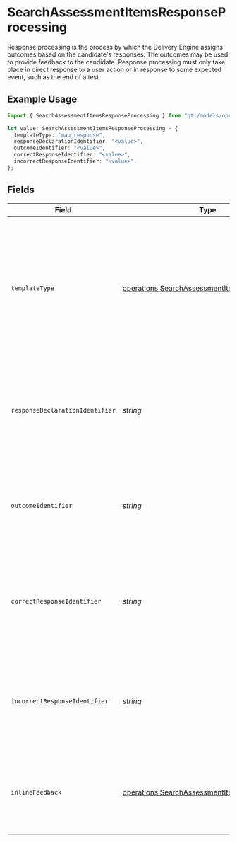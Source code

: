 # SearchAssessmentItemsResponseProcessing

Response processing is the process by which the Delivery Engine assigns outcomes based on the candidate's responses. The outcomes may be used to provide feedback to the candidate. Response processing must only take place in direct response to a user action or in response to some expected event, such as the end of a test.

## Example Usage

```typescript
import { SearchAssessmentItemsResponseProcessing } from "qti/models/operations";

let value: SearchAssessmentItemsResponseProcessing = {
  templateType: "map_response",
  responseDeclarationIdentifier: "<value>",
  outcomeIdentifier: "<value>",
  correctResponseIdentifier: "<value>",
  incorrectResponseIdentifier: "<value>",
};
```

## Fields

| Field                                                                                                                                                                                                                                             | Type                                                                                                                                                                                                                                              | Required                                                                                                                                                                                                                                          | Description                                                                                                                                                                                                                                       |
| ------------------------------------------------------------------------------------------------------------------------------------------------------------------------------------------------------------------------------------------------- | ------------------------------------------------------------------------------------------------------------------------------------------------------------------------------------------------------------------------------------------------- | ------------------------------------------------------------------------------------------------------------------------------------------------------------------------------------------------------------------------------------------------- | ------------------------------------------------------------------------------------------------------------------------------------------------------------------------------------------------------------------------------------------------- |
| `templateType`                                                                                                                                                                                                                                    | [operations.SearchAssessmentItemsTemplateType](../../models/operations/searchassessmentitemstemplatetype.md)                                                                                                                                      | :heavy_check_mark:                                                                                                                                                                                                                                | Response processing template type. 'match_correct' compares the candidate's response directly against the correct response and assigns binary feedback. 'map_response' uses mapping rules to assign scores and feedback based on response values. |
| `responseDeclarationIdentifier`                                                                                                                                                                                                                   | *string*                                                                                                                                                                                                                                          | :heavy_check_mark:                                                                                                                                                                                                                                | Identifier of the response declaration that this response processing rule applies to. Must match an existing responseDeclaration identifier within the same assessment item.                                                                      |
| `outcomeIdentifier`                                                                                                                                                                                                                               | *string*                                                                                                                                                                                                                                          | :heavy_check_mark:                                                                                                                                                                                                                                | Identifier of the outcome variable that will be set by this response processing rule. Common values include 'SCORE' for numeric scoring or 'FEEDBACK' for feedback identifiers.                                                                   |
| `correctResponseIdentifier`                                                                                                                                                                                                                       | *string*                                                                                                                                                                                                                                          | :heavy_check_mark:                                                                                                                                                                                                                                | Identifier value assigned to the outcome variable when the candidate's response is evaluated as correct. Used primarily with match_correct template type.                                                                                         |
| `incorrectResponseIdentifier`                                                                                                                                                                                                                     | *string*                                                                                                                                                                                                                                          | :heavy_check_mark:                                                                                                                                                                                                                                | Identifier value assigned to the outcome variable when the candidate's response is evaluated as incorrect. Used primarily with match_correct template type.                                                                                       |
| `inlineFeedback`                                                                                                                                                                                                                                  | [operations.SearchAssessmentItemsInlineFeedback](../../models/operations/searchassessmentitemsinlinefeedback.md)                                                                                                                                  | :heavy_minus_sign:                                                                                                                                                                                                                                | Optional inline feedback configuration that sets an outcome variable based on another variable's value during response processing.                                                                                                                |